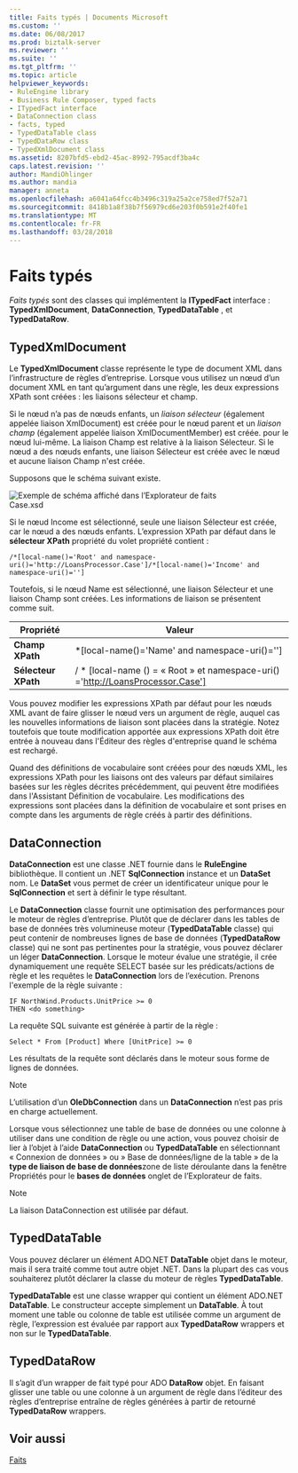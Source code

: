 ```yaml
---
title: Faits typés | Documents Microsoft
ms.custom: ''
ms.date: 06/08/2017
ms.prod: biztalk-server
ms.reviewer: ''
ms.suite: ''
ms.tgt_pltfrm: ''
ms.topic: article
helpviewer_keywords:
- RuleEngine library
- Business Rule Composer, typed facts
- ITypedFact interface
- DataConnection class
- facts, typed
- TypedDataTable class
- TypedDataRow class
- TypedXmlDocument class
ms.assetid: 8207bfd5-ebd2-45ac-8992-795acdf3ba4c
caps.latest.revision: ''
author: MandiOhlinger
ms.author: mandia
manager: anneta
ms.openlocfilehash: a6041a64fcc4b3496c319a25a2ce758ed7f52a71
ms.sourcegitcommit: 8418b1a8f38b7f56979cd6e203f0b591e2f40fe1
ms.translationtype: MT
ms.contentlocale: fr-FR
ms.lasthandoff: 03/28/2018
---
```

# <a name="typed-facts"></a>Faits typés
*Faits typés* sont des classes qui implémentent la **ITypedFact** interface : **TypedXmlDocument**, **DataConnection**, **TypedDataTable** , et **TypedDataRow**.  
  
## <a name="typedxmldocument"></a>TypedXmlDocument  
 Le **TypedXmlDocument** classe représente le type de document XML dans l’infrastructure de règles d’entreprise. Lorsque vous utilisez un nœud d’un document XML en tant qu’argument dans une règle, les deux expressions XPath sont créées : les liaisons sélecteur et champ.  
  
 Si le nœud n’a pas de nœuds enfants, un *liaison sélecteur* (également appelée liaison XmlDocument) est créée pour le nœud parent et un *liaison champ* (également appelée liaison XmlDocumentMember) est créée. pour le nœud lui-même. La liaison Champ est relative à la liaison Sélecteur. Si le nœud a des nœuds enfants, une liaison Sélecteur est créée avec le nœud et aucune liaison Champ n'est créée.  
  
 Supposons que le schéma suivant existe.  
  
 ![Exemple de schéma affiché dans l’Explorateur de faits](../core/media/xmldocumentbrowser.gif "xmldocumentbrowser")  
Case.xsd  
  
 Si le nœud Income est sélectionné, seule une liaison Sélecteur est créée, car le nœud a des nœuds enfants. L’expression XPath par défaut dans le **sélecteur XPath** propriété du volet propriété contient :  
  
```  
/*[local-name()='Root' and namespace-uri()='http://LoansProcessor.Case']/*[local-name()='Income' and namespace-uri()='']  
```  
  
 Toutefois, si le nœud Name est sélectionné, une liaison Sélecteur et une liaison Champ sont créées. Les informations de liaison se présentent comme suit.  
  
|Propriété|Valeur|  
|--------------|-----------|  
|**Champ XPath**|*[local-name()='Name' and namespace-uri()='']|  
|**Sélecteur XPath**|/ * [local-name () = « Root » et namespace-uri() ='http://LoansProcessor.Case']|  
  
 Vous pouvez modifier les expressions XPath par défaut pour les nœuds XML avant de faire glisser le nœud vers un argument de règle, auquel cas les nouvelles informations de liaison sont placées dans la stratégie. Notez toutefois que toute modification apportée aux expressions XPath doit être entrée à nouveau dans l'Éditeur des règles d'entreprise quand le schéma est rechargé.  
  
 Quand des définitions de vocabulaire sont créées pour des nœuds XML, les expressions XPath pour les liaisons ont des valeurs par défaut similaires basées sur les règles décrites précédemment, qui peuvent être modifiées dans l'Assistant Définition de vocabulaire. Les modifications des expressions sont placées dans la définition de vocabulaire et sont prises en compte dans les arguments de règle créés à partir des définitions.  
  
## <a name="dataconnection"></a>DataConnection  
 **DataConnection** est une classe .NET fournie dans le **RuleEngine** bibliothèque. Il contient un .NET **SqlConnection** instance et un **DataSet** nom. Le **DataSet** vous permet de créer un identificateur unique pour le **SqlConnection** et sert à définir le type résultant.  
  
 Le **DataConnection** classe fournit une optimisation des performances pour le moteur de règles d’entreprise. Plutôt que de déclarer dans les tables de base de données très volumineuse moteur (**TypedDataTable** classe) qui peut contenir de nombreuses lignes de base de données (**TypedDataRow** classe) qui ne sont pas pertinentes pour la stratégie, vous pouvez déclarer un léger **DataConnection**. Lorsque le moteur évalue une stratégie, il crée dynamiquement une requête SELECT basée sur les prédicats/actions de règle et les requêtes le **DataConnection** lors de l’exécution. Prenons l'exemple de la règle suivante :  
  
```  
IF NorthWind.Products.UnitPrice >= 0   
THEN <do something>  
```  
  
 La requête SQL suivante est générée à partir de la règle :  
  
```  
Select * From [Product] Where [UnitPrice] >= 0  
```  
  
 Les résultats de la requête sont déclarés dans le moteur sous forme de lignes de données.  
  
> [!NOTE]
>  L’utilisation d’un **OleDbConnection** dans un **DataConnection** n’est pas pris en charge actuellement.  
  
 Lorsque vous sélectionnez une table de base de données ou une colonne à utiliser dans une condition de règle ou une action, vous pouvez choisir de lier à l’objet à l’aide **DataConnection** ou **TypedDataTable** en sélectionnant « Connexion de données » ou » Base de données/ligne de la table » de la **type de liaison de base de données**zone de liste déroulante dans la fenêtre Propriétés pour le **bases de données** onglet de l’Explorateur de faits.  
  
> [!NOTE]
>  La liaison DataConnection est utilisée par défaut.  
  
## <a name="typeddatatable"></a>TypedDataTable  
 Vous pouvez déclarer un élément ADO.NET **DataTable** objet dans le moteur, mais il sera traité comme tout autre objet .NET. Dans la plupart des cas vous souhaiterez plutôt déclarer la classe du moteur de règles **TypedDataTable**.  
  
 **TypedDataTable** est une classe wrapper qui contient un élément ADO.NET **DataTable**. Le constructeur accepte simplement un **DataTable**. À tout moment une table ou colonne de table est utilisée comme un argument de règle, l’expression est évaluée par rapport aux **TypedDataRow** wrappers et non sur le **TypedDataTable**.  
  
## <a name="typeddatarow"></a>TypedDataRow  
 Il s’agit d’un wrapper de fait typé pour ADO **DataRow** objet. En faisant glisser une table ou une colonne à un argument de règle dans l’éditeur des règles d’entreprise entraîne de règles générées à partir de retourné **TypedDataRow** wrappers.  
  
## <a name="see-also"></a>Voir aussi  
 [Faits](../core/facts.md)